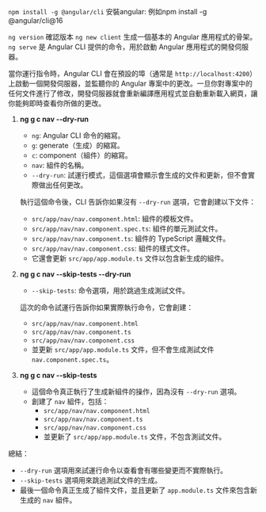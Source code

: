 `npm install -g @angular/cli` 安裝angular:
例如npm install -g @angular/cli@16

`ng version` 確認版本
`ng new client` 生成一個基本的 Angular 應用程式的骨架。
`ng serve` 是 Angular CLI 提供的命令，用於啟動 Angular 應用程式的開發伺服器。

當你運行指令時，Angular CLI 會在預設的埠（通常是 `http://localhost:4200`）上啟動一個開發伺服器，並監聽你的 Angular 專案中的更改。一旦你對專案中的任何文件進行了修改，開發伺服器就會重新編譯應用程式並自動重新載入網頁，讓你能夠即時查看你所做的更改。

1. **ng g c nav --dry-run**
    
    - `ng`: Angular CLI 命令的縮寫。
    - `g`: generate（生成）的縮寫。
    - `c`: component（組件）的縮寫。
    - `nav`: 組件的名稱。
    - `--dry-run`: 試運行模式，這個選項會顯示會生成的文件和更新，但不會實際做出任何更改。
    
    執行這個命令後，CLI 告訴你如果沒有 `--dry-run` 選項，它會創建以下文件：
    
    - `src/app/nav/nav.component.html`: 組件的模板文件。
    - `src/app/nav/nav.component.spec.ts`: 組件的單元測試文件。
    - `src/app/nav/nav.component.ts`: 組件的 TypeScript 邏輯文件。
    - `src/app/nav/nav.component.css`: 組件的樣式文件。
    - 它還會更新 `src/app/app.module.ts` 文件以包含新生成的組件。
2. **ng g c nav --skip-tests --dry-run**
    
    - `--skip-tests`: 命令選項，用於跳過生成測試文件。
    
    這次的命令試運行告訴你如果實際執行命令，它會創建：
    
    - `src/app/nav/nav.component.html`
    - `src/app/nav/nav.component.ts`
    - `src/app/nav/nav.component.css`
    - 並更新 `src/app/app.module.ts` 文件，但不會生成測試文件 `nav.component.spec.ts`。
3. **ng g c nav --skip-tests**
    
    - 這個命令真正執行了生成新組件的操作，因為沒有 `--dry-run` 選項。
    - 創建了 `nav` 組件，包括：
        - `src/app/nav/nav.component.html`
        - `src/app/nav/nav.component.ts`
        - `src/app/nav/nav.component.css`
        - 並更新了 `src/app/app.module.ts` 文件，不包含測試文件。

總結：

- `--dry-run` 選項用來試運行命令以查看會有哪些變更而不實際執行。
- `--skip-tests` 選項用來跳過測試文件的生成。
- 最後一個命令真正生成了組件文件，並且更新了 `app.module.ts` 文件來包含新生成的 `nav` 組件。